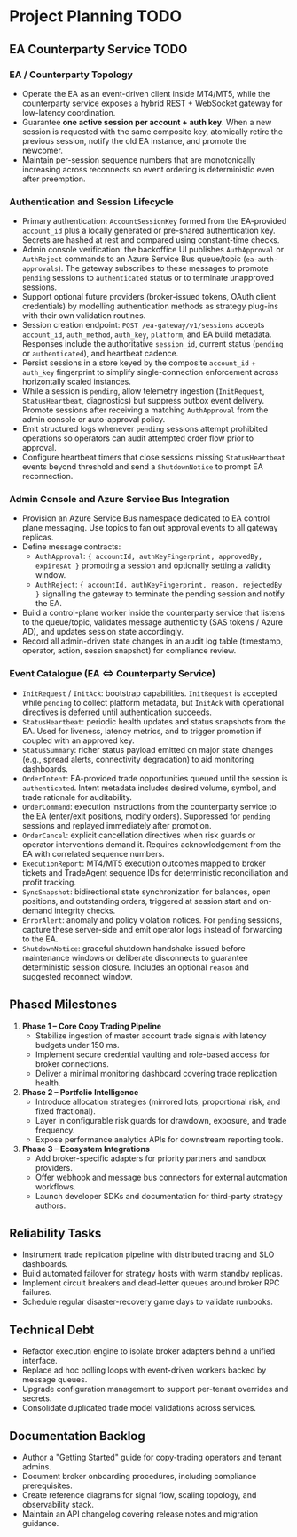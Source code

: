 # Project Planning TODO

## EA Counterparty Service TODO
### EA / Counterparty Topology
- Operate the EA as an event-driven client inside MT4/MT5, while the counterparty service exposes a hybrid REST + WebSocket gateway for low-latency coordination.
- Guarantee **one active session per account + auth key**. When a new session is requested with the same composite key, atomically retire the previous session, notify the old EA instance, and promote the newcomer.
- Maintain per-session sequence numbers that are monotonically increasing across reconnects so event ordering is deterministic even after preemption.

### Authentication and Session Lifecycle
- Primary authentication: `AccountSessionKey` formed from the EA-provided `account_id` plus a locally generated or pre-shared authentication key. Secrets are hashed at rest and compared using constant-time checks.
- Admin console verification: the backoffice UI publishes `AuthApproval` or `AuthReject` commands to an Azure Service Bus queue/topic (`ea-auth-approvals`). The gateway subscribes to these messages to promote `pending` sessions to `authenticated` status or to terminate unapproved sessions.
- Support optional future providers (broker-issued tokens, OAuth client credentials) by modelling authentication methods as strategy plug-ins with their own validation routines.
- Session creation endpoint: `POST /ea-gateway/v1/sessions` accepts `account_id`, `auth_method`, `auth_key`, `platform`, and EA build metadata. Responses include the authoritative `session_id`, current status (`pending` or `authenticated`), and heartbeat cadence.
- Persist sessions in a store keyed by the composite `account_id` + `auth_key` fingerprint to simplify single-connection enforcement across horizontally scaled instances.
- While a session is `pending`, allow telemetry ingestion (`InitRequest`, `StatusHeartbeat`, diagnostics) but suppress outbox event delivery. Promote sessions after receiving a matching `AuthApproval` from the admin console or auto-approval policy.
- Emit structured logs whenever `pending` sessions attempt prohibited operations so operators can audit attempted order flow prior to approval.
- Configure heartbeat timers that close sessions missing `StatusHeartbeat` events beyond threshold and send a `ShutdownNotice` to prompt EA reconnection.

### Admin Console and Azure Service Bus Integration
- Provision an Azure Service Bus namespace dedicated to EA control plane messaging. Use topics to fan out approval events to all gateway replicas.
- Define message contracts:
  - `AuthApproval`: `{ accountId, authKeyFingerprint, approvedBy, expiresAt }` promoting a session and optionally setting a validity window.
  - `AuthReject`: `{ accountId, authKeyFingerprint, reason, rejectedBy }` signalling the gateway to terminate the pending session and notify the EA.
- Build a control-plane worker inside the counterparty service that listens to the queue/topic, validates message authenticity (SAS tokens / Azure AD), and updates session state accordingly.
- Record all admin-driven state changes in an audit log table (timestamp, operator, action, session snapshot) for compliance review.

### Event Catalogue (EA ⇔ Counterparty Service)
- `InitRequest` / `InitAck`: bootstrap capabilities. `InitRequest` is accepted while `pending` to collect platform metadata, but `InitAck` with operational directives is deferred until authentication succeeds.
- `StatusHeartbeat`: periodic health updates and status snapshots from the EA. Used for liveness, latency metrics, and to trigger promotion if coupled with an approved key.
- `StatusSummary`: richer status payload emitted on major state changes (e.g., spread alerts, connectivity degradation) to aid monitoring dashboards.
- `OrderIntent`: EA-provided trade opportunities queued until the session is `authenticated`. Intent metadata includes desired volume, symbol, and trade rationale for auditability.
- `OrderCommand`: execution instructions from the counterparty service to the EA (enter/exit positions, modify orders). Suppressed for `pending` sessions and replayed immediately after promotion.
- `OrderCancel`: explicit cancellation directives when risk guards or operator interventions demand it. Requires acknowledgement from the EA with correlated sequence numbers.
- `ExecutionReport`: MT4/MT5 execution outcomes mapped to broker tickets and TradeAgent sequence IDs for deterministic reconciliation and profit tracking.
- `SyncSnapshot`: bidirectional state synchronization for balances, open positions, and outstanding orders, triggered at session start and on-demand integrity checks.
- `ErrorAlert`: anomaly and policy violation notices. For `pending` sessions, capture these server-side and emit operator logs instead of forwarding to the EA.
- `ShutdownNotice`: graceful shutdown handshake issued before maintenance windows or deliberate disconnects to guarantee deterministic session closure. Includes an optional `reason` and suggested reconnect window.


## Phased Milestones
1. **Phase 1 – Core Copy Trading Pipeline**
   - Stabilize ingestion of master account trade signals with latency budgets under 150 ms.
   - Implement secure credential vaulting and role-based access for broker connections.
   - Deliver a minimal monitoring dashboard covering trade replication health.
2. **Phase 2 – Portfolio Intelligence**
   - Introduce allocation strategies (mirrored lots, proportional risk, and fixed fractional).
   - Layer in configurable risk guards for drawdown, exposure, and trade frequency.
   - Expose performance analytics APIs for downstream reporting tools.
3. **Phase 3 – Ecosystem Integrations**
   - Add broker-specific adapters for priority partners and sandbox providers.
   - Offer webhook and message bus connectors for external automation workflows.
   - Launch developer SDKs and documentation for third-party strategy authors.

## Reliability Tasks
- Instrument trade replication pipeline with distributed tracing and SLO dashboards.
- Build automated failover for strategy hosts with warm standby replicas.
- Implement circuit breakers and dead-letter queues around broker RPC failures.
- Schedule regular disaster-recovery game days to validate runbooks.

## Technical Debt
- Refactor execution engine to isolate broker adapters behind a unified interface.
- Replace ad hoc polling loops with event-driven workers backed by message queues.
- Upgrade configuration management to support per-tenant overrides and secrets.
- Consolidate duplicated trade model validations across services.

## Documentation Backlog
- Author a "Getting Started" guide for copy-trading operators and tenant admins.
- Document broker onboarding procedures, including compliance prerequisites.
- Create reference diagrams for signal flow, scaling topology, and observability stack.
- Maintain an API changelog covering release notes and migration guidance.
